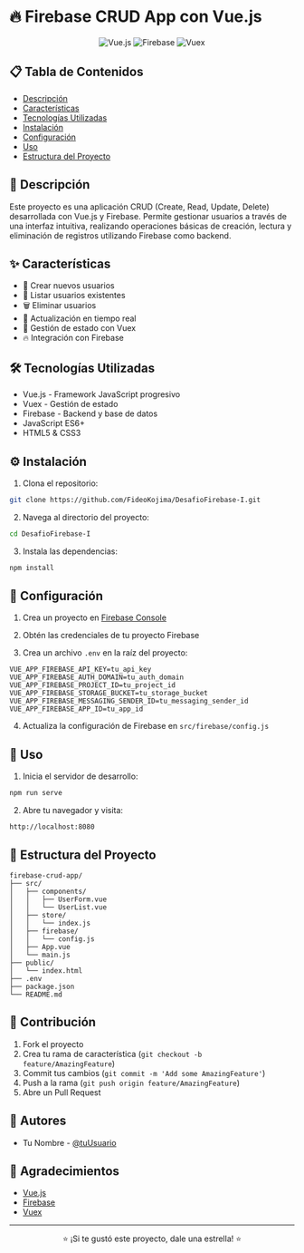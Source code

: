 # 🔥 Firebase CRUD App con Vue.js

<div align="center">
  
![Vue.js](https://img.shields.io/badge/Vue.js-35495E?style=for-the-badge&logo=vue.js&logoColor=4FC08D)
![Firebase](https://img.shields.io/badge/Firebase-039BE5?style=for-the-badge&logo=Firebase&logoColor=white)
![Vuex](https://img.shields.io/badge/Vuex-35495E?style=for-the-badge&logo=vue.js&logoColor=4FC08D)

</div>

## 📋 Tabla de Contenidos

- [Descripción](#-descripción)
- [Características](#-características)
- [Tecnologías Utilizadas](#-tecnologías-utilizadas)
- [Instalación](#-instalación)
- [Configuración](#-configuración)
- [Uso](#-uso)
- [Estructura del Proyecto](#-estructura-del-proyecto)

## 📝 Descripción

Este proyecto es una aplicación CRUD (Create, Read, Update, Delete) desarrollada con Vue.js y Firebase. Permite gestionar usuarios a través de una interfaz intuitiva, realizando operaciones básicas de creación, lectura y eliminación de registros utilizando Firebase como backend.

## ✨ Características

- 📝 Crear nuevos usuarios
- 📖 Listar usuarios existentes
- 🗑️ Eliminar usuarios
- 🔄 Actualización en tiempo real
- 🎯 Gestión de estado con Vuex
- 🔥 Integración con Firebase

## 🛠️ Tecnologías Utilizadas

- Vue.js - Framework JavaScript progresivo
- Vuex - Gestión de estado
- Firebase - Backend y base de datos
- JavaScript ES6+
- HTML5 & CSS3

## ⚙️ Instalación

1. Clona el repositorio:

```bash
git clone https://github.com/FideoKojima/DesafioFirebase-I.git
```

2. Navega al directorio del proyecto:

```bash
cd DesafioFirebase-I
```

3. Instala las dependencias:

```bash
npm install
```

## 🔧 Configuración

1. Crea un proyecto en [Firebase Console](https://console.firebase.google.com/)

2. Obtén las credenciales de tu proyecto Firebase

3. Crea un archivo `.env` en la raíz del proyecto:

```env
VUE_APP_FIREBASE_API_KEY=tu_api_key
VUE_APP_FIREBASE_AUTH_DOMAIN=tu_auth_domain
VUE_APP_FIREBASE_PROJECT_ID=tu_project_id
VUE_APP_FIREBASE_STORAGE_BUCKET=tu_storage_bucket
VUE_APP_FIREBASE_MESSAGING_SENDER_ID=tu_messaging_sender_id
VUE_APP_FIREBASE_APP_ID=tu_app_id
```

4. Actualiza la configuración de Firebase en `src/firebase/config.js`

## 🚀 Uso

1. Inicia el servidor de desarrollo:

```bash
npm run serve
```

2. Abre tu navegador y visita:

```
http://localhost:8080
```

## 📁 Estructura del Proyecto

```
firebase-crud-app/
├── src/
│   ├── components/
│   │   ├── UserForm.vue
│   │   └── UserList.vue
│   ├── store/
│   │   └── index.js
│   ├── firebase/
│   │   └── config.js
│   ├── App.vue
│   └── main.js
├── public/
│   └── index.html
├── .env
├── package.json
└── README.md
```

## 🤝 Contribución

1. Fork el proyecto
2. Crea tu rama de característica (`git checkout -b feature/AmazingFeature`)
3. Commit tus cambios (`git commit -m 'Add some AmazingFeature'`)
4. Push a la rama (`git push origin feature/AmazingFeature`)
5. Abre un Pull Request

## 👥 Autores

- Tu Nombre - [@tuUsuario](https://github.com/tuUsuario)

## 🙏 Agradecimientos

- [Vue.js](https://vuejs.org/)
- [Firebase](https://firebase.google.com/)
- [Vuex](https://vuex.vuejs.org/)

---

<div align="center">
  
⭐️ ¡Si te gustó este proyecto, dale una estrella! ⭐️

</div>
